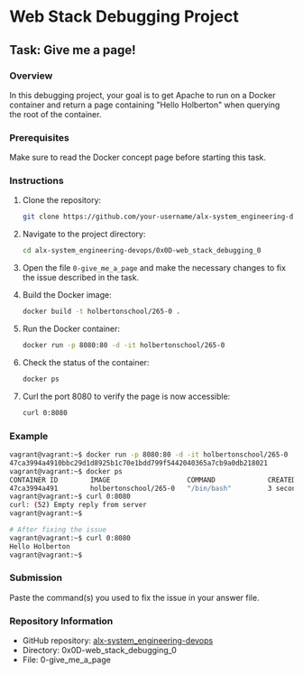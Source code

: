 # Web Stack Debugging Project

## Task: Give me a page!

### Overview
In this debugging project, your goal is to get Apache to run on a Docker container and return a page containing "Hello Holberton" when querying the root of the container.

### Prerequisites
Make sure to read the Docker concept page before starting this task.

### Instructions
1. Clone the repository:
   ```bash
   git clone https://github.com/your-username/alx-system_engineering-devops.git
   ```

2. Navigate to the project directory:
   ```bash
   cd alx-system_engineering-devops/0x0D-web_stack_debugging_0
   ```

3. Open the file `0-give_me_a_page` and make the necessary changes to fix the issue described in the task.

4. Build the Docker image:
   ```bash
   docker build -t holbertonschool/265-0 .
   ```

5. Run the Docker container:
   ```bash
   docker run -p 8080:80 -d -it holbertonschool/265-0
   ```

6. Check the status of the container:
   ```bash
   docker ps
   ```

7. Curl the port 8080 to verify the page is now accessible:
   ```bash
   curl 0:8080
   ```

### Example
```bash
vagrant@vagrant:~$ docker run -p 8080:80 -d -it holbertonschool/265-0
47ca3994a4910bbc29d1d8925b1c70e1bdd799f5442040365a7cb9a0db218021
vagrant@vagrant:~$ docker ps
CONTAINER ID        IMAGE                   COMMAND             CREATED             STATUS              PORTS                  NAMES
47ca3994a491        holbertonschool/265-0   "/bin/bash"         3 seconds ago       Up 2 seconds        0.0.0.0:8080->80/tcp   vigilant_tesla
vagrant@vagrant:~$ curl 0:8080
curl: (52) Empty reply from server
vagrant@vagrant:~$

# After fixing the issue
vagrant@vagrant:~$ curl 0:8080
Hello Holberton
vagrant@vagrant:~$
```

### Submission
Paste the command(s) you used to fix the issue in your answer file.

### Repository Information
- GitHub repository: [alx-system_engineering-devops](https://github.com/your-username/alx-system_engineering-devops)
- Directory: 0x0D-web_stack_debugging_0
- File: 0-give_me_a_page
